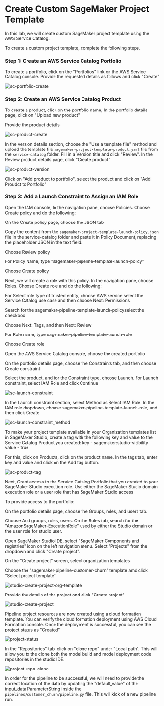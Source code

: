 # Create Custom SageMaker Project Template 

In this lab, we will create custom SageMaker project template using the AWS Service Catalog.

To create a custom project template, complete the following steps.

### <b>Step 1: Create an AWS Service Catalog Portfolio</b>

To create a portfolio, click on the "Portfolios" link on the AWS Service Catalog console. Provide the requested details as follows and click "Create"

![sc-portfolio-create](../img/sc_portfolio_create.png)

### <b>Step 2: Create an AWS Service Catalog Product</b>

To create a product, click on the portfolio name, In the portfolio details page, click on "Upload new product"

Provide the product details

![sc-product-create](../img/sc_product_details.png)

In the version details section, choose the "Use a template file" method and upload the template file ```sagemaker-project-template-product.yaml``` file from the ```service-catalog``` folder. Fill in a Version title and click "Review". In the Review product details page, click "Create product"

![sc-product-version](../img/sc_product_version_details.png)

Click on "Add product to portfolio", select the product and click on "Add Proudct to Portfolio"

### <b>Step 3: Add a Launch Constraint to Assign an IAM Role</b>

Open the IAM console, In the navigation pane, choose Policies. Choose Create policy and do the following:

On the Create policy page, choose the JSON tab

Copy the content from the ```sagemaker-project-template-launch-policy.json``` file in the service-catalog folder and paste it in Policy Document, replacing the placeholder JSON in the text field:

Choose Review policy

For Policy Name, type "sagemaker-pipeline-template-launch-policy"

Choose Create policy

Next, we will create a role with this policy. In the navigation pane, choose Roles. Choose Create role and do the following:

For Select role type of trusted entity, choose AWS service select the Service Catalog use case and then choose Next: Permissions

Search for the sagemaker-pipeline-template-launch-policyselect the checkbox

Choose Next: Tags, and then Next: Review

For Role name, type sagemaker-pipeline-template-launch-role

Choose Create role

Open the AWS Service Catalog console, choose the created portfolio

On the portfolio details page, choose the Constraints tab, and then choose Create constraint

Select the product, and for the Constraint type, choose Launch. For Launch constraint, select IAM Role and click Continue

![sc-launch-constraint](../img/sc_product_launch_constraint.png)

In the Launch constraint section, select Method as Select IAM Role. In the IAM role dropdown, choose sagemaker-pipeline-template-launch-role, and then click Create

![sc-launch-constraint_method](../img/sc_product_launch_constraint_method.png)

To make your project template available in your Organization templates list in SageMaker Studio, create a tag with the following key and value to the Service Catalog Product you created: 
key - sagemaker:studio-visibility
value - true

For this, click on Products, click on the product name. In the tags tab, enter key and value and click on the Add tag button.

![sc-product-tag](../img/sc_product_tag.png)

Next, Grant access to the Service Catalog Portfolio that you created to your SageMaker Studio execution role. Use either the SageMaker Studio domain execution role or a user role that has SageMaker Studio access

To provide access to the portfolio:

On the portfolio details page, choose the Groups, roles, and users tab.

Choose Add groups, roles, users.
On the Roles tab, search for the "AmazonSageMaker-ExecutionRole" used by either the Studio domain or the user role for studio user. 

Open SageMaker Studio IDE, select "SageMaker Components and registries" icon on the left navigation menu. Select "Projects" from the dropdown and click "Create project". 

On the "Create project" screen, select organization templates  

Choose the "sagemaker-pipeline-customer-churn" template amd click "Select project template"

![studio-create-project-org-template](../img/studio_create_project_org_template.png)

Provide the details of the project and click "Create project"

![studio-create-project](../img/studio_create_project.png)

Pipeline project resources are now created using a cloud formation template. You can verify the cloud formation deployment using AWS Cloud Formation console. Once the deployment is successful, you can see the project status as "Created"

![project-status](../img/project_status.png)

In the "Repositories" tab, click on "clone repo" under "Local path". This will allow you to the clone both the model build and model deployment code repositories in the studio IDE.

![project-repo-clone](../img/project_repo_clone.png)

In order for the pipeline to be successful, we will need to provide the correct location of the data by updating the "default_value" of the input_data ParameterString inside the ``` pipelines/customer_churn/pipeline.py``` file. This will kick of a new pipeline run. 




